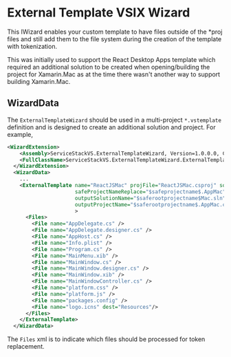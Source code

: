 ﻿# External Template VSIX Wizard
This IWizard enables your custom template to have files outside of the *proj files and still add them to the file system during the creation of the template with tokenization.

This was initially used to support the React Desktop Apps template which required an additional solution to be created when opening/building the project for Xamarin.Mac as at the time there wasn't another way to support building Xamarin.Mac.

## WizardData
The `ExternalTemplateWizard` should be used in a multi-project `*.vstemplate` definition and is designed to create an additional solution and project. For example,

``` xml
<WizardExtension>
    <Assembly>ServiceStackVS.ExternalTemplateWizard, Version=1.0.0.0, Culture=neutral, PublicKeyToken=b5de165d076e49f5</Assembly>
    <FullClassName>ServiceStackVS.ExternalTemplateWizard.ExternalTemplateWizard</FullClassName>
  </WizardExtension>
  <WizardData>
    ...
    <ExternalTemplate name="ReactJSMac" projFile="ReactJSMac.csproj" solutionFile="ReactJSMac.sln"
                      safeProjectNameReplace="$safeprojectname$.AppMac"
                      outputSolutionName="$saferootprojectname$Mac.sln" 
                      outputProjectName="$saferootprojectname$.AppMac.csproj"
                      >
      <Files>
        <File name="AppDelegate.cs" />
        <File name="AppDelegate.designer.cs" />
        <File name="AppHost.cs" />
        <File name="Info.plist" />
        <File name="Program.cs" />
        <File name="MainMenu.xib" />
        <File name="MainWindow.cs" />
        <File name="MainWindow.designer.cs" />
        <File name="MainWindow.xib" />
        <File name="MainWindowController.cs" />
        <File name="platform.css" />
        <File name="platform.js" />
        <File name="packages.config" />
        <File name="logo.icns" dest="Resources"/>
      </Files>
    </ExternalTemplate>
  </WizardData>
```

The `Files` xml is to indicate which files should be processed for token replacement.

